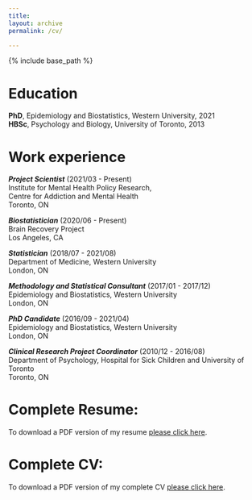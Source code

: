 ```yaml
---
title:  
layout: archive
permalink: /cv/

---
```


{% include base_path %}

# Education
**PhD**, Epidemiology and Biostatistics, Western University, 2021\
**HBSc**, Psychology and Biology, University of Toronto, 2013


# Work experience
**_Project Scientist_** (2021/03 - Present) <br>
Institute for Mental Health Policy Research, <br>
Centre for Addiction and Mental Health <br>
Toronto, ON <br>

**_Biostatistician_** (2020/06 - Present) <br>
Brain Recovery Project <br>
Los Angeles, CA <br>
 
**_Statistician_** (2018/07 - 2021/08) <br>
Department of Medicine, Western University <br>
London, ON <br>
   
**_Methodology and Statistical Consultant_** (2017/01 - 2017/12) <br>
Epidemiology and Biostatistics, Western University <br>
London, ON <br>

**_PhD Candidate_** (2016/09 - 2021/04) <br>
Epidemiology and Biostatistics, Western University <br>
London, ON <br>

**_Clinical Research Project Coordinator_** (2010/12 - 2016/08) <br>
Department of Psychology, Hospital for Sick Children and University of Toronto <br>
Toronto, ON <br>


# Complete Resume:

To download a PDF version of my resume <a href="/files/Klajdi_Puka_Resume.pdf" target="_blank"> please click here</a>. 


# Complete CV:

To download a PDF version of my complete CV <a href="/files/Klajdi_Puka_CV.pdf" target="_blank"> please click here</a>. 


